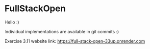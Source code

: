 # FullStackOpen

Hello :)

Individual implementations are available in git commits :)

Exercise 3.11 website link: https://full-stack-open-33up.onrender.com